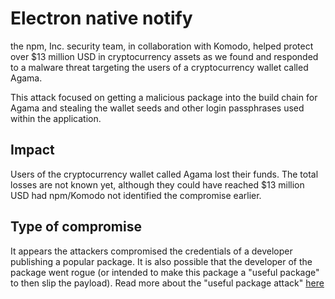 # Electron native notify

the npm, Inc. security team, in collaboration with Komodo, helped protect over
$13 million USD in cryptocurrency assets as we found and responded to a malware
threat targeting the users of a cryptocurrency wallet called Agama.

This attack focused on getting a malicious package into the build chain for
Agama and stealing the wallet seeds and other login passphrases used within the
application.

## Impact

Users of the cryptocurrency wallet called Agama lost their funds. The total
losses are not known yet, although they could have reached $13 million USD had
npm/Komodo not identified the compromise earlier.

## Type of compromise

It appears the attackers compromised the credentials of a developer publishing a
popular package. It is also possible that the developer of the package went
rogue (or intended to make this package a "useful package" to then slip the
payload). Read more about the "useful package attack"
[here](https://blog.npmjs.org/post/185397814280/plot-to-steal-cryptocurrency-foiled-by-the-npm)
